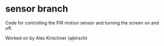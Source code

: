 # sensor branch
Code for controlling the PIR motion sensor
and turning the screen on and off.

Worked on by Alex Kirschner (ajkirsch)
